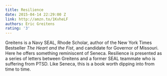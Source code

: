 ```yaml
---
title: Resilience
date: 2015-04-14 22:29:00 Z
link: http://amzn.to/1KvheLF
authors: Eric Greitens
rating: '3'
---
```


Greitens is a Navy SEAL, Rhode Scholar, author of the New York Times Bestseller *The Heart and the Fist*, and candidate for Governor of Missouri. Here he offers something reminiscent of Seneca. Resilience is presented as a series of letters between Greitens and a former SEAL teammate who is suffering from PTSD. Like Seneca, this is a book worth dipping into from time to time.
